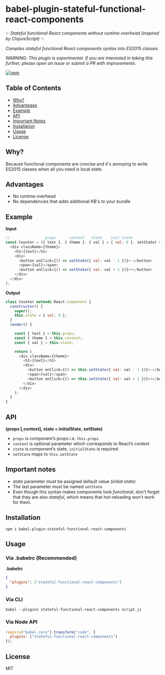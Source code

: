 # babel-plugin-stateful-functional-react-components

✨ _Stateful functional React components without runtime overhead (inspired by ClojureScript)_ ✨

_Compiles stateful functional React components syntax into ES2015 classes_

WARNING: _This plugin is experimental. If you are interested in taking this further, please open an issue or submit a PR with improvements._

[![npm](https://img.shields.io/npm/v/babel-plugin-stateful-functional-react-components.svg?style=flat-square)](https://www.npmjs.com/package/babel-plugin-stateful-functional-react-components)

## Table of Contents
- [Why?](#why)
- [Advantages](#advantages)
- [Example](#example)
- [API](#api)
- [Important Notes](#important-notes)
- [Installation](#installation)
- [Usage](#usage)
- [License](#license)

## Why?
Because functional components are concise and it's annoying to write ES2015 classes when all you need is local state.

## Advantages
- No runtime overhead
- No dependencies that adds additional KB's to your bundle

## Example

__Input__
```js
//                props      context   state    init state
const Counter = ({ text }, { theme }, { val } = { val: 0 }, setState) => (
  <div className={theme}>
    <h1>{text}</h1>
    <div>
      <button onClick={() => setState({ val: val - 1 })}>-</button>
      <span>{val}</span>
      <button onClick={() => setState({ val: val + 1 })}>+</button>
    </div>
  </div>
);
```

__Output__
```js
class Counter extends React.Component {
  constructor() {
    super();
    this.state = { val: 0 };
  }
  render() {

    const { text } = this.props;
    const { theme } = this.context;
    const { val } = this.state;

    return (
      <div className={theme}>
        <h1>{text}</h1>
        <div>
          <button onClick={() => this.setState({ val: val - 1 })}>-</button>
          <span>{val}</span>
          <button onClick={() => this.setState({ val: val + 1 })}>+</button>
        </div>
      </div>
    );
  }
}
```

## API

**(props [,context], state = initialState, setState)**

- `props` is component’s props i.e. `this.props`
- `context` is optional parameter which corresponds to React’s context
- `state` is component’s state, `initialState` is required
- `setState` maps to `this.setState`

## Important notes
- _state_ parameter _must_ be assigned default value (_initial state_)
- The last parameter _must_ be named `setState`
- Even though this syntax makes components look _functional_, don't forget that they are also _stateful_, which means that hot-reloading won't work for them.

## Installation
```
npm i babel-plugin-stateful-functional-react-components
```

## Usage

### Via .babelrc (Recommended)

__.babelrc__
```json
{
  "plugins": ["stateful-functional-react-components"]
}
```

### Via CLI
```
babel --plugins stateful-functional-react-components script.js
```

### Via Node API
```js
require("babel-core").transform("code", {
  plugins: ["stateful-functional-react-components"]
});
```

## License
MIT
